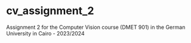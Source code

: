 # cv_assignment_2
Assignment 2 for the Computer Vision course (DMET 901) in the German University in Cairo - 2023/2024
